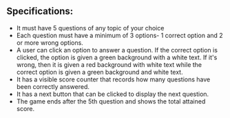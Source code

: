 ## Specifications: 

- It must have 5 questions of any topic of your choice
- Each question must have a minimum of 3 options- 1 correct option and 2 or more wrong options.
- A user can click an option to answer a question. If the correct option is clicked, the option is given a green background with a white text. If it's wrong, then it is given a red background with white text while the correct option is given a green background and white text.
- It has a visible score counter that records how many questions have been correctly answered.
- It has a next button that can be clicked to display the next question.
- The game ends after the 5th question and shows the total attained score.